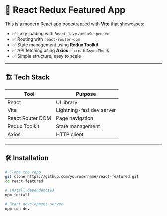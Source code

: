 # 🚀 React Redux Featured App

This is a modern React app bootstrapped with **Vite** that showcases:

- ✅ Lazy loading with `React.lazy` and `<Suspense>`
- ✅ Routing with `react-router-dom`
- ✅ State management using **Redux Toolkit**
- ✅ API fetching using **Axios** + `createAsyncThunk`
- ✅ Simple structure, easy to scale

---

## 🏗 Tech Stack

| Tool             | Purpose                   |
| ---------------- | ------------------------- |
| React            | UI library                |
| Vite             | Lightning-fast dev server |
| React Router DOM | Page navigation           |
| Redux Toolkit    | State management          |
| Axios            | HTTP client               |

---

## 🛠️ Installation

```bash
# Clone the repo
git clone https://github.com/yourusername/react-featured.git
cd react-featured

# Install dependencies
npm install

# Start development server
npm run dev
```
